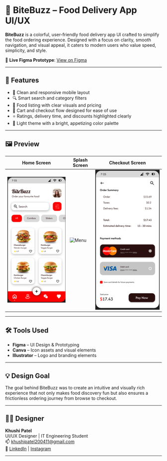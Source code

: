 # 🍔 BiteBuzz – Food Delivery App UI/UX

**BiteBuzz** is a colorful, user-friendly food delivery app UI crafted to simplify the food ordering experience. Designed with a focus on clarity, smooth navigation, and visual appeal, it caters to modern users who value speed, simplicity, and style.

🔗 **Live Figma Prototype**: [View on Figma](https://www.figma.com/proto/Beppm6EBtV3vroDNZXUrdP/Untitled?node-id=0-1&t=yHsMFUIXSgW9y5ik-1)

---

## 🚀 Features

- 📱 Clean and responsive mobile layout
- 🔍 Smart search and category filters
- 🍕 Food listing with clear visuals and pricing
- 🛒 Cart and checkout flow designed for ease of use
- ⭐ Ratings, delivery time, and discounts highlighted clearly
- 🎨 Light theme with a bright, appetizing color palette

---

## 🖼️ Preview

| Home Screen | Splash Screen | Checkout Screen |
|-------------|-------------|------------------|
| ![Home](screenshots/home.png) | ![Menu](screenshots/menu.png) | ![Checkout](screenshots/checkout.png) |

---

## 🛠️ Tools Used

- **Figma** – UI Design & Prototyping  
- **Canva** – Icon assets and visual elements  
- **Illustrator** – Logo and branding elements  

---

## 💡 Design Goal

The goal behind BiteBuzz was to create an intuitive and visually rich experience that not only makes food discovery fun but also ensures a frictionless ordering journey from browse to checkout.

---

## 👩‍💻 Designer

**Khushi Patel**  
UI/UX Designer | IT Engineering Student  
📫 khushipatel200411@gmail.com  
🔗 [LinkedIn](https://www.linkedin.com/in/khushi-patel-279567338) | [Instagram](https://instagram.com/justtkhushii_._)

---


